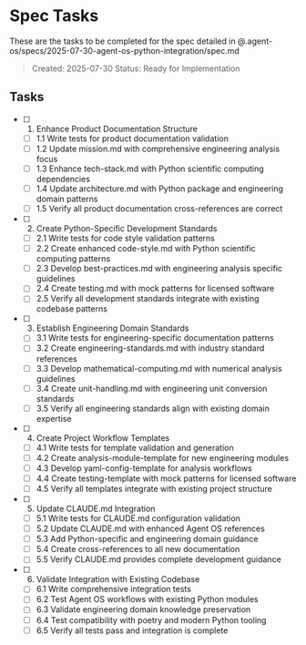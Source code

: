 # Spec Tasks

These are the tasks to be completed for the spec detailed in @.agent-os/specs/2025-07-30-agent-os-python-integration/spec.md

> Created: 2025-07-30
> Status: Ready for Implementation

## Tasks

- [ ] 1. Enhance Product Documentation Structure
  - [ ] 1.1 Write tests for product documentation validation
  - [ ] 1.2 Update mission.md with comprehensive engineering analysis focus
  - [ ] 1.3 Enhance tech-stack.md with Python scientific computing dependencies
  - [ ] 1.4 Update architecture.md with Python package and engineering domain patterns
  - [ ] 1.5 Verify all product documentation cross-references are correct

- [ ] 2. Create Python-Specific Development Standards
  - [ ] 2.1 Write tests for code style validation patterns  
  - [ ] 2.2 Create enhanced code-style.md with Python scientific computing patterns
  - [ ] 2.3 Develop best-practices.md with engineering analysis specific guidelines
  - [ ] 2.4 Create testing.md with mock patterns for licensed software
  - [ ] 2.5 Verify all development standards integrate with existing codebase patterns

- [ ] 3. Establish Engineering Domain Standards
  - [ ] 3.1 Write tests for engineering-specific documentation patterns
  - [ ] 3.2 Create engineering-standards.md with industry standard references
  - [ ] 3.3 Develop mathematical-computing.md with numerical analysis guidelines  
  - [ ] 3.4 Create unit-handling.md with engineering unit conversion standards
  - [ ] 3.5 Verify all engineering standards align with existing domain expertise

- [ ] 4. Create Project Workflow Templates
  - [ ] 4.1 Write tests for template validation and generation
  - [ ] 4.2 Create analysis-module-template for new engineering modules
  - [ ] 4.3 Develop yaml-config-template for analysis workflows
  - [ ] 4.4 Create testing-template with mock patterns for licensed software
  - [ ] 4.5 Verify all templates integrate with existing project structure

- [ ] 5. Update CLAUDE.md Integration
  - [ ] 5.1 Write tests for CLAUDE.md configuration validation
  - [ ] 5.2 Update CLAUDE.md with enhanced Agent OS references
  - [ ] 5.3 Add Python-specific and engineering domain guidance
  - [ ] 5.4 Create cross-references to all new documentation
  - [ ] 5.5 Verify CLAUDE.md provides complete development guidance

- [ ] 6. Validate Integration with Existing Codebase
  - [ ] 6.1 Write comprehensive integration tests
  - [ ] 6.2 Test Agent OS workflows with existing Python modules
  - [ ] 6.3 Validate engineering domain knowledge preservation
  - [ ] 6.4 Test compatibility with poetry and modern Python tooling
  - [ ] 6.5 Verify all tests pass and integration is complete